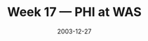---
layout: game
title: Week 17 — PHI at WAS
season: 2003
game_id: 2003_17_PHI_WAS
week: 17
date: 2003-12-27
home_team: WAS
away_team: PHI
final_home: 
final_away: 
pbp_url: /assets/data/pbp/2003/2003_17_PHI_WAS.csv.gz
---